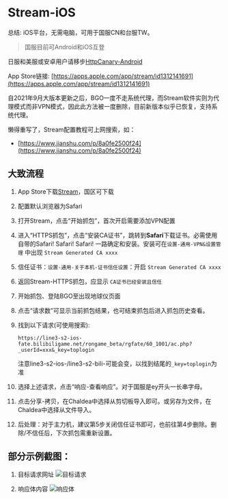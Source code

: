 # Stream-iOS

总结: iOS平台，无需电脑，可用于国服CN和台服TW。

> 国服目前可Android和iOS互登

日服和美服或安卓用户请移步[HttpCanary-Android](./httpcanary.md)

App Store链接: [https://apps.apple.com/app/stream/id1312141691](https://apps.apple.com/app/stream/id1312141691)

自2021年9月大版本更新之后，BGO一度不走系统代理，而Stream软件实则为代理模式而非VPN模式，因此此方法被一度删除，目前新版本似乎已恢复，支持系统代理。

懒得重写了，Stream配置教程可上网搜索，如：
- [https://www.jianshu.com/p/8a0fe2500f24](https://www.jianshu.com/p/8a0fe2500f24)

## 大致流程
1. App Store下载[Stream](https://apps.apple.com/app/stream/id1312141691)，国区可下载
2. 配置默认浏览器为Safari
3. 打开Stream，点击“开始抓包”，首次开启需要添加VPN配置
4. 进入“HTTPS抓包”，点击“安装CA证书”，跳转到**Safari**下载证书。必需使用自带的Safari! Safari! Safari! 一路确定和安装。安装可在`设置-通用-VPN&设置管理` 中出现 `Stream Generated CA xxxx`
5. 信任证书：`设置-通用-关于本机-证书信任设置`：开启 `Stream Generated CA xxxx`
6. 返回Stream-HTTPS抓包，应显示 `CA证书已经安装且信任`
7. 开始抓包、登陆BGO至出现地球仪页面
8. 点击“请求数”可显示当前抓包结果，也可结束抓包后进入抓包历史查看。
9. 找到以下请求(可使用搜索): 
    
    `https://line3-s2-ios-fate.bilibiligame.net/rongame_beta/rgfate/60_1001/ac.php?_userId=xxx&_key=toplogin` 
    
    注意line3-s2-ios-/line3-s2-bili-可能会变，以找到结尾的`_key=toplogin`为准
10. 选择上述请求，点击“响应-查看响应”。对于国服是ey开头一长串字母。
11. 点击分享-拷贝，在Chaldea中选择从剪切板导入即可。或另存为文件，在Chaldea中选择从文件导入。
12. 后处理：对于主力机，建议第5步关闭信任证书即可，也前往第4步删除。删除/不信任后，下次抓包需重新设置。

## 部分示例截图：

1. 目标请求网址
![目标请求](/images/import_https/stream-1.webp)

2. 响应体内容
![响应体](/images/import_https/stream-2.webp)
